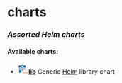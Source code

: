 # charts
### *Assorted Helm charts*
#### Available charts:
- ![li](images/lib.webp)[**lib**](lib) Generic [Helm](https://helm.sh) library chart
